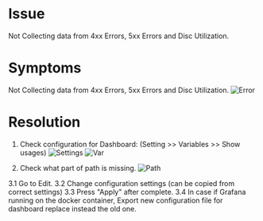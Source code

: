 # Issue
Not Collecting data from 4xx Errors, 5xx Errors and Disc Utilization.
# Symptoms
Not Collecting data from 4xx Errors, 5xx Errors and Disc Utilization.
![Error](https://user-images.githubusercontent.com/59581555/118171061-e0389d00-b3f8-11eb-8df5-0e2997aaf7dd.png)

# Resolution
1. Check configuration for Dashboard: (Setting >> Variables >> Show usages) ![Settings](https://user-images.githubusercontent.com/59581555/118171187-11b16880-b3f9-11eb-96aa-f3a759f650ed.png)
![Var](https://user-images.githubusercontent.com/59581555/118171200-170eb300-b3f9-11eb-9730-54459d6f6e2d.png)


2. Check what part of path is missing.
![Path](https://user-images.githubusercontent.com/59581555/118171233-1fff8480-b3f9-11eb-84f2-11ab1bff6dbd.png)


3.1 Go to Edit.
3.2 Change configuration settings (can be copied from correct settings)
3.3 Press "Apply" after complete.
3.4 In case if Grafana running on the docker container, Export new configuration
    file for dashboard replace instead the old one.



